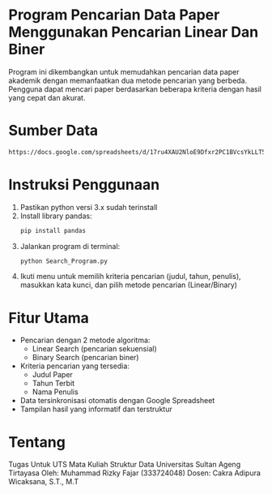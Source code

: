 # Program Pencarian Data Paper Menggunakan Pencarian Linear Dan Biner #
Program ini dikembangkan untuk memudahkan pencarian data paper akademik dengan memanfaatkan dua metode pencarian yang berbeda. Pengguna dapat mencari paper berdasarkan beberapa kriteria dengan hasil yang cepat dan akurat.

# Sumber Data
```bash
https://docs.google.com/spreadsheets/d/17ru4XAU2NloE9Dfxr2PC1BVcsYkLLT5r7nPSsiOFlvQ/edit?gid=743838712#gid=743838712
```

# Instruksi Penggunaan
1. Pastikan python versi 3.x sudah terinstall
2. Install library pandas:
   ```bash
   pip install pandas
   ```
3. Jalankan program di terminal:
   ```bash
   python Search_Program.py
   ```
4. Ikuti menu untuk memilih kriteria pencarian (judul, tahun, penulis), masukkan kata kunci, dan pilih metode pencarian (Linear/Binary)

# Fitur Utama
- Pencarian dengan 2 metode algoritma:
  - Linear Search (pencarian sekuensial)
  - Binary Search (pencarian biner)
- Kriteria pencarian yang tersedia:
  - Judul Paper
  - Tahun Terbit
  - Nama Penulis
- Data tersinkronisasi otomatis dengan Google Spreadsheet
- Tampilan hasil yang informatif dan terstruktur

# Tentang
Tugas Untuk UTS Mata Kuliah Struktur Data
Universitas Sultan Ageng Tirtayasa
Oleh: Muhammad Rizky Fajar (333724048)
Dosen: Cakra Adipura Wicaksana, S.T., M.T

